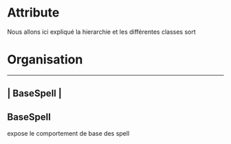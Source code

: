 Attribute
==========

Nous allons ici expliqué la hierarchie et les différentes classes sort


Organisation
============

--------------
| BaseSpell  |
--------------


BaseSpell
------------
expose le comportement de base des spell